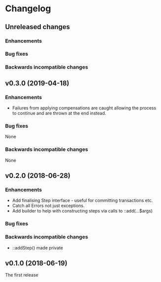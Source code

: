 # Changelog

## Unreleased changes

### Enhancements

### Bug fixes

### Backwards incompatible changes

## v0.3.0 (2019-04-18)

### Enhancements
* Failures from applying compensations are caught allowing the process
to continue and are thrown at the end instead. 

### Bug fixes
None

### Backwards incompatible changes
None

## v0.2.0 (2018-06-28)

### Enhancements
* Add finalising Step interface - useful for committing transactions etc.
* Catch all Errors not just exceptions.
* Add builder to help with constructing steps via calls to ::add(...$args)

### Bug fixes

### Backwards incompatible changes
* ::addStep() made private


## v0.1.0 (2018-06-19)

The first release